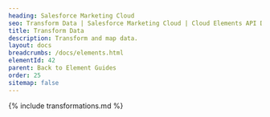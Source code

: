```yaml
---
heading: Salesforce Marketing Cloud
seo: Transform Data | Salesforce Marketing Cloud | Cloud Elements API Docs
title: Transform Data
description: Transform and map data.
layout: docs
breadcrumbs: /docs/elements.html
elementId: 42
parent: Back to Element Guides
order: 25
sitemap: false
---
```


{% include transformations.md %}
